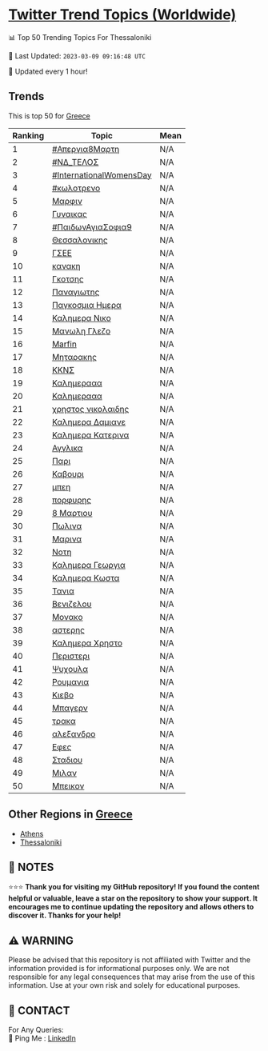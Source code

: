 [Twitter Trend Topics (Worldwide)](https://github.com/ErcinDedeoglu/Twitter-Trend-Topics)
==========


📊 Top 50 Trending Topics For Thessaloniki

📆 Last Updated: `2023-03-09 09:16:48 UTC`

🔧 Updated every 1 hour!


## Trends

This is top 50 for [Greece](</Greece>)

| Ranking | Topic | Mean |
| ------- | ------------ | ------------ |
| 1 | [#Απεργια8Μαρτη](http://twitter.com/search?q=%23%ce%91%cf%80%ce%b5%cf%81%ce%b3%ce%b9%ce%b18%ce%9c%ce%b1%cf%81%cf%84%ce%b7) | N/A |
| 2 | [#ΝΔ_ΤΕΛΟΣ](http://twitter.com/search?q=%23%ce%9d%ce%94_%ce%a4%ce%95%ce%9b%ce%9f%ce%a3) | N/A |
| 3 | [#InternationalWomensDay](http://twitter.com/search?q=%23InternationalWomensDay) | N/A |
| 4 | [#κωλοτρενο](http://twitter.com/search?q=%23%ce%ba%cf%89%ce%bb%ce%bf%cf%84%cf%81%ce%b5%ce%bd%ce%bf) | N/A |
| 5 | [Μαρφιν](http://twitter.com/search?q=%ce%9c%ce%b1%cf%81%cf%86%ce%b9%ce%bd) | N/A |
| 6 | [Γυναικας](http://twitter.com/search?q=%ce%93%cf%85%ce%bd%ce%b1%ce%b9%ce%ba%ce%b1%cf%82) | N/A |
| 7 | [#ΠαιδωνΑγιαΣοφια9](http://twitter.com/search?q=%23%ce%a0%ce%b1%ce%b9%ce%b4%cf%89%ce%bd%ce%91%ce%b3%ce%b9%ce%b1%ce%a3%ce%bf%cf%86%ce%b9%ce%b19) | N/A |
| 8 | [Θεσσαλονικης](http://twitter.com/search?q=%ce%98%ce%b5%cf%83%cf%83%ce%b1%ce%bb%ce%bf%ce%bd%ce%b9%ce%ba%ce%b7%cf%82) | N/A |
| 9 | [ΓΣΕΕ](http://twitter.com/search?q=%ce%93%ce%a3%ce%95%ce%95) | N/A |
| 10 | [κανακη](http://twitter.com/search?q=%ce%ba%ce%b1%ce%bd%ce%b1%ce%ba%ce%b7) | N/A |
| 11 | [Γκοτσης](http://twitter.com/search?q=%ce%93%ce%ba%ce%bf%cf%84%cf%83%ce%b7%cf%82) | N/A |
| 12 | [Παναγιωτης](http://twitter.com/search?q=%ce%a0%ce%b1%ce%bd%ce%b1%ce%b3%ce%b9%cf%89%cf%84%ce%b7%cf%82) | N/A |
| 13 | [Παγκοσμια Ημερα](http://twitter.com/search?q=%ce%a0%ce%b1%ce%b3%ce%ba%ce%bf%cf%83%ce%bc%ce%b9%ce%b1+%ce%97%ce%bc%ce%b5%cf%81%ce%b1) | N/A |
| 14 | [Καλημερα Νικο](http://twitter.com/search?q=%ce%9a%ce%b1%ce%bb%ce%b7%ce%bc%ce%b5%cf%81%ce%b1+%ce%9d%ce%b9%ce%ba%ce%bf) | N/A |
| 15 | [Μανωλη Γλεζο](http://twitter.com/search?q=%ce%9c%ce%b1%ce%bd%cf%89%ce%bb%ce%b7+%ce%93%ce%bb%ce%b5%ce%b6%ce%bf) | N/A |
| 16 | [Marfin](http://twitter.com/search?q=Marfin) | N/A |
| 17 | [Μηταρακης](http://twitter.com/search?q=%ce%9c%ce%b7%cf%84%ce%b1%cf%81%ce%b1%ce%ba%ce%b7%cf%82) | N/A |
| 18 | [ΚΚΝΣ](http://twitter.com/search?q=%ce%9a%ce%9a%ce%9d%ce%a3) | N/A |
| 19 | [Καλημερααα](http://twitter.com/search?q=%ce%9a%ce%b1%ce%bb%ce%b7%ce%bc%ce%b5%cf%81%ce%b1%ce%b1%ce%b1) | N/A |
| 20 | [Καλημερααα](http://twitter.com/search?q=%ce%9a%ce%b1%ce%bb%ce%b7%ce%bc%ce%b5%cf%81%ce%b1%ce%b1%ce%b1) | N/A |
| 21 | [χρηστος νικολαιδης](http://twitter.com/search?q=%cf%87%cf%81%ce%b7%cf%83%cf%84%ce%bf%cf%82+%ce%bd%ce%b9%ce%ba%ce%bf%ce%bb%ce%b1%ce%b9%ce%b4%ce%b7%cf%82) | N/A |
| 22 | [Καλημερα Δαμιανε](http://twitter.com/search?q=%ce%9a%ce%b1%ce%bb%ce%b7%ce%bc%ce%b5%cf%81%ce%b1+%ce%94%ce%b1%ce%bc%ce%b9%ce%b1%ce%bd%ce%b5) | N/A |
| 23 | [Καλημερα Κατερινα](http://twitter.com/search?q=%ce%9a%ce%b1%ce%bb%ce%b7%ce%bc%ce%b5%cf%81%ce%b1+%ce%9a%ce%b1%cf%84%ce%b5%cf%81%ce%b9%ce%bd%ce%b1) | N/A |
| 24 | [Αγγλικα](http://twitter.com/search?q=%ce%91%ce%b3%ce%b3%ce%bb%ce%b9%ce%ba%ce%b1) | N/A |
| 25 | [Παρι](http://twitter.com/search?q=%ce%a0%ce%b1%cf%81%ce%b9) | N/A |
| 26 | [Καβουρι](http://twitter.com/search?q=%ce%9a%ce%b1%ce%b2%ce%bf%cf%85%cf%81%ce%b9) | N/A |
| 27 | [μπεη](http://twitter.com/search?q=%ce%bc%cf%80%ce%b5%ce%b7) | N/A |
| 28 | [πορφυρης](http://twitter.com/search?q=%cf%80%ce%bf%cf%81%cf%86%cf%85%cf%81%ce%b7%cf%82) | N/A |
| 29 | [8 Μαρτιου](http://twitter.com/search?q=8+%ce%9c%ce%b1%cf%81%cf%84%ce%b9%ce%bf%cf%85) | N/A |
| 30 | [Πωλινα](http://twitter.com/search?q=%ce%a0%cf%89%ce%bb%ce%b9%ce%bd%ce%b1) | N/A |
| 31 | [Μαρινα](http://twitter.com/search?q=%ce%9c%ce%b1%cf%81%ce%b9%ce%bd%ce%b1) | N/A |
| 32 | [Νοτη](http://twitter.com/search?q=%ce%9d%ce%bf%cf%84%ce%b7) | N/A |
| 33 | [Καλημερα Γεωργια](http://twitter.com/search?q=%ce%9a%ce%b1%ce%bb%ce%b7%ce%bc%ce%b5%cf%81%ce%b1+%ce%93%ce%b5%cf%89%cf%81%ce%b3%ce%b9%ce%b1) | N/A |
| 34 | [Καλημερα Κωστα](http://twitter.com/search?q=%ce%9a%ce%b1%ce%bb%ce%b7%ce%bc%ce%b5%cf%81%ce%b1+%ce%9a%cf%89%cf%83%cf%84%ce%b1) | N/A |
| 35 | [Τανια](http://twitter.com/search?q=%ce%a4%ce%b1%ce%bd%ce%b9%ce%b1) | N/A |
| 36 | [Βενιζελου](http://twitter.com/search?q=%ce%92%ce%b5%ce%bd%ce%b9%ce%b6%ce%b5%ce%bb%ce%bf%cf%85) | N/A |
| 37 | [Μονακο](http://twitter.com/search?q=%ce%9c%ce%bf%ce%bd%ce%b1%ce%ba%ce%bf) | N/A |
| 38 | [αστερης](http://twitter.com/search?q=%ce%b1%cf%83%cf%84%ce%b5%cf%81%ce%b7%cf%82) | N/A |
| 39 | [Καλημερα Χρηστο](http://twitter.com/search?q=%ce%9a%ce%b1%ce%bb%ce%b7%ce%bc%ce%b5%cf%81%ce%b1+%ce%a7%cf%81%ce%b7%cf%83%cf%84%ce%bf) | N/A |
| 40 | [Περιστερι](http://twitter.com/search?q=%ce%a0%ce%b5%cf%81%ce%b9%cf%83%cf%84%ce%b5%cf%81%ce%b9) | N/A |
| 41 | [Ψυχουλα](http://twitter.com/search?q=%ce%a8%cf%85%cf%87%ce%bf%cf%85%ce%bb%ce%b1) | N/A |
| 42 | [Ρουμανια](http://twitter.com/search?q=%ce%a1%ce%bf%cf%85%ce%bc%ce%b1%ce%bd%ce%b9%ce%b1) | N/A |
| 43 | [Κιεβο](http://twitter.com/search?q=%ce%9a%ce%b9%ce%b5%ce%b2%ce%bf) | N/A |
| 44 | [Μπαγερν](http://twitter.com/search?q=%ce%9c%cf%80%ce%b1%ce%b3%ce%b5%cf%81%ce%bd) | N/A |
| 45 | [τρακα](http://twitter.com/search?q=%cf%84%cf%81%ce%b1%ce%ba%ce%b1) | N/A |
| 46 | [αλεξανδρο](http://twitter.com/search?q=%ce%b1%ce%bb%ce%b5%ce%be%ce%b1%ce%bd%ce%b4%cf%81%ce%bf) | N/A |
| 47 | [Εφες](http://twitter.com/search?q=%ce%95%cf%86%ce%b5%cf%82) | N/A |
| 48 | [Σταδιου](http://twitter.com/search?q=%ce%a3%cf%84%ce%b1%ce%b4%ce%b9%ce%bf%cf%85) | N/A |
| 49 | [Μιλαν](http://twitter.com/search?q=%ce%9c%ce%b9%ce%bb%ce%b1%ce%bd) | N/A |
| 50 | [Μπεικον](http://twitter.com/search?q=%ce%9c%cf%80%ce%b5%ce%b9%ce%ba%ce%bf%ce%bd) | N/A |



## Other Regions in [Greece](</Greece>)

* [Athens](</Greece/Athens.md>)
* [Thessaloniki](</Greece/Thessaloniki.md>)



## 📝 NOTES

⭐⭐⭐ **Thank you for visiting my GitHub repository! If you found the content helpful or valuable, leave a star on the repository to show your support. It encourages me to continue updating the repository and allows others to discover it. Thanks for your help!**


## ⚠️ WARNING

Please be advised that this repository is not affiliated with Twitter and the information provided is for informational purposes only. We are not responsible for any legal consequences that may arise from the use of this information. Use at your own risk and solely for educational purposes.


## 📨 CONTACT

 For Any Queries:  
            🏓 Ping Me : [LinkedIn](https://www.linkedin.com/in/ercindedeoglu/)
